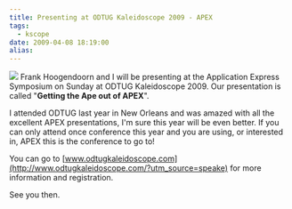 ```yaml
---
title: Presenting at ODTUG Kaleidoscope 2009 - APEX
tags:
  - kscope
date: 2009-04-08 18:19:00
alias:
---
```


[![](http://www.odtugkaleidoscope.com/webbutton.jpg)](http://www.odtugkaleidoscope.com/?utm_source=speake)
Frank Hoogendoorn and I will be presenting at the Application Express Symposium on Sunday at ODTUG Kaleidoscope 2009\. Our presentation is called "<span style="font-weight:bold;">Getting the Ape out of APEX</span>".

I attended ODTUG last year in New Orleans and was amazed with all the excellent APEX presentations, I'm sure this year will be even better. If you can only attend once conference this year and you are using, or interested in, APEX this is the conference to go to!

You can go to [www.odtugkaleidoscope.com](http://www.odtugkaleidoscope.com/?utm_source=speake) for more information and registration.

See you then.
